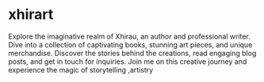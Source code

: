 # xhirart
Explore the imaginative realm of Xhirau, an author and professional writer. Dive into a collection of captivating books, stunning art pieces, and unique merchandise. Discover the stories behind the creations, read engaging blog posts, and get in touch for inquiries. Join me on this creative journey and experience the magic of storytelling ,artistry
